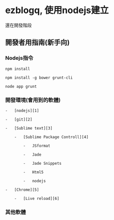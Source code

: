 ezblogq, 使用nodejs建立
===================

還在開發階段



開發者用指南(新手向)
-----------



### Nodejs指令

`npm install`

`npm install -g bower grunt-cli`

`node app grunt`



### 開發環境(會用到的軟體)

    -   [nodejs][1]

[1]: <http://nodejs.org/>

    -   [git][2]

[2]: <http://www.syntevo.com/smartgithg/>

    -   [Sublime text][3]

[3]: <http://www.sublimetext.com/2>

        -   [Sublime Package Controll][4]

[4]: <http://wbond.net/sublime_packages/package_control>

            -   JSformat

            -   Jade

            -   Jade Snippets

            -   Html5

            -   nodejs

    -   [Chrome][5]

[5]: <http://www.google.com/chrome/‎>

        -   [Live reload][6]

[6]: <https://chrome.google.com/webstore/detail/livereload/jnihajbhpnppcggbcgedagnkighmdlei>



### 其他軟體
